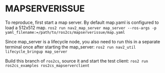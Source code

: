 # MAPSERVERISSUE

To reproduce, first start a map server. By default map.yaml is configured to load a 512x512 map.
```ros2 run nav2_map_server map_server --ros-args -p yaml_filename:=/path/to/ros2cs/mapserverissue/map.yaml```

Since map_server is a lifecycle node, you also need to run this in a separate terminal once after starting the map_server:
```ros2 run nav2_util lifecycle_bringup map_server```

Build this branch of `ros2cs`, source it and start the test client:
```ros2 run ros2cs_examples ros2cs_mapserverclient```
